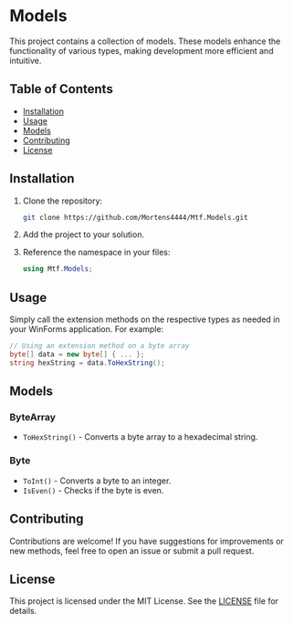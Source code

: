 # Models

This project contains a collection of models. These models enhance the functionality of various types, making development more efficient and intuitive.

## Table of Contents

- [Installation](#installation)
- [Usage](#usage)
- [Models](#models)
- [Contributing](#contributing)
- [License](#license)

## Installation

1. Clone the repository:
   ```bash
   git clone https://github.com/Mortens4444/Mtf.Models.git
   ```
   
2. Add the project to your solution.

3. Reference the namespace in your files:
   ```csharp
   using Mtf.Models;
   ```

## Usage

Simply call the extension methods on the respective types as needed in your WinForms application. For example:

```csharp
// Using an extension method on a byte array
byte[] data = new byte[] { ... };
string hexString = data.ToHexString();
```

## Models

### ByteArray
- `ToHexString()` - Converts a byte array to a hexadecimal string.

### Byte
- `ToInt()` - Converts a byte to an integer.
- `IsEven()` - Checks if the byte is even.

## Contributing

Contributions are welcome! If you have suggestions for improvements or new methods, feel free to open an issue or submit a pull request.

## License

This project is licensed under the MIT License. See the [LICENSE](LICENSE) file for details.